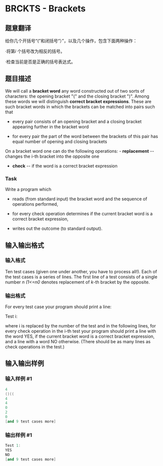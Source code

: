# BRCKTS - Brackets

## 题意翻译

给你几个开括号“(”和闭括号“）”，以及几个操作，包含下面两种操作：

·将第$i$ 个括号改为相反的括号。

·检查当前是否是正确的括号表达式。

## 题目描述

 We will call a **bracket word** any word constructed out of two sorts of characters: the opening bracket "(" and the closing bracket ")". Among these words we will distinguish **correct bracket expressions**. These are such bracket words in which the brackets can be matched into pairs such that

- every pair consists of an opening bracket and a closing bracket appearing further in the bracket word

- for every pair the part of the word between the brackets of this pair has equal number of opening and closing brackets

On a bracket word one can do the following operations: - **replacement** -- changes the i-th bracket into the opposite one

- **check** -- if the word is a correct bracket expression

### Task

Write a program which

- reads (from standard input) the bracket word and the sequence of operations performed,

- for every check operation determines if the current bracket word is a correct bracket expression,

- writes out the outcome (to standard output).

## 输入输出格式

### 输入格式

 Ten test cases (given one under another, you have to process all!). Each of the test cases is a series of lines. The first line of a test consists of a single number _n (1<=n0_ denotes replacement of _k_-th bracket by the opposite.

### 输出格式

 For every test case your program should print a line:

Test i:

where i is replaced by the number of the test and in the following lines, for every check operation in the i-th test your program should print a line with the word YES, if the current bracket word is a correct bracket expression, and a line with a word NO otherwise. (There should be as many lines as check operations in the test.)

## 输入输出样例

### 输入样例 #1

```cpp
4
()((
4
4
0
2
0
[and 9 test cases more]
```


### 输出样例 #1

```cpp
Test 1:
YES
NO
[and 9 test cases more]
```


